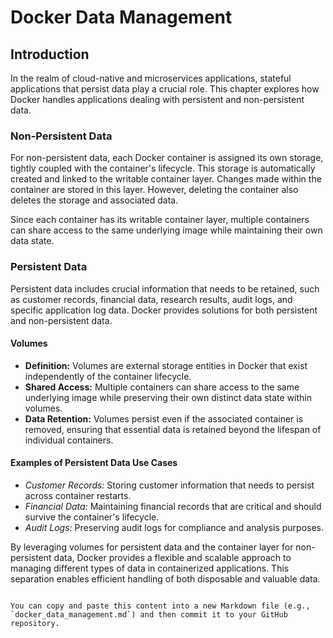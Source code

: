 
# Docker Data Management

## Introduction

In the realm of cloud-native and microservices applications, stateful applications that persist data play a crucial role. This chapter explores how Docker handles applications dealing with persistent and non-persistent data.

### Non-Persistent Data

For non-persistent data, each Docker container is assigned its own storage, tightly coupled with the container's lifecycle. This storage is automatically created and linked to the writable container layer. Changes made within the container are stored in this layer. However, deleting the container also deletes the storage and associated data.

Since each container has its writable container layer, multiple containers can share access to the same underlying image while maintaining their own data state.

### Persistent Data

Persistent data includes crucial information that needs to be retained, such as customer records, financial data, research results, audit logs, and specific application log data. Docker provides solutions for both persistent and non-persistent data.

#### Volumes

- **Definition:** Volumes are external storage entities in Docker that exist independently of the container lifecycle.
- **Shared Access:** Multiple containers can share access to the same underlying image while preserving their own distinct data state within volumes.
- **Data Retention:** Volumes persist even if the associated container is removed, ensuring that essential data is retained beyond the lifespan of individual containers.

#### Examples of Persistent Data Use Cases

- *Customer Records:* Storing customer information that needs to persist across container restarts.
- *Financial Data:* Maintaining financial records that are critical and should survive the container's lifecycle.
- *Audit Logs:* Preserving audit logs for compliance and analysis purposes.

By leveraging volumes for persistent data and the container layer for non-persistent data, Docker provides a flexible and scalable approach to managing different types of data in containerized applications. This separation enables efficient handling of both disposable and valuable data.

```

You can copy and paste this content into a new Markdown file (e.g., `docker_data_management.md`) and then commit it to your GitHub repository.
